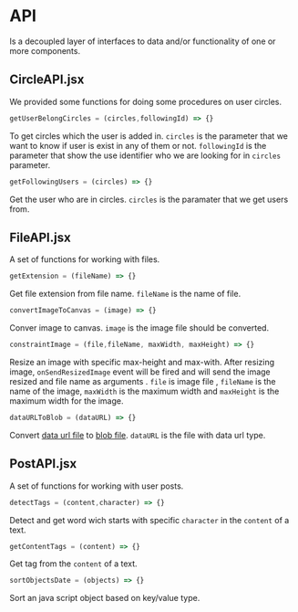 # API

Is a decoupled layer of interfaces to data and/or functionality of one or more components.

## CircleAPI.jsx

We provided some functions for doing some procedures on user circles.

```javascript
getUserBelongCircles = (circles,followingId) => {}
```

To get circles which the user is added in. `circles` is the parameter that we want to know if user is exist in any of them or not. `followingId` is the parameter that show the use identifier who we are looking for in `circles` parameter.

```javascript
getFollowingUsers = (circles) => {}
```

Get the user who are in circles. `circles` is the paramater that we get users from.

## FileAPI.jsx

A set of functions for working with files.

```javascript
getExtension = (fileName) => {}
```

Get file extension from file name. `fileName` is the name of file.

```javascript
convertImageToCanvas = (image) => {}
```

Conver image to canvas. `image` is the image file should be converted.

```javascript
constraintImage = (file,fileName, maxWidth, maxHeight) => {}
```

Resize an image with specific max-height and max-with. After resizing image, `onSendResizedImage` event will be fired and will send the image resized and file name as arguments . `file` is image file , `fileName` is the name of the image, `maxWidth` is the maximum width and `maxHeight` is the maximum width for the image.

```javascript
dataURLToBlob = (dataURL) => {}
```

Convert [data url file](https://developer.mozilla.org/en-US/docs/Web/HTTP/Basics_of_HTTP/Data_URIs) to [blob file](https://developer.mozilla.org/en/docs/Web/API/Blob). `dataURL` is the file with data url type.

## PostAPI.jsx

A set of functions for working with user posts.

```javascript
detectTags = (content,character) => {}
```

Detect and get word wich starts with specific `character` in the `content` of a text.

```javascript
getContentTags = (content) => {}
```

Get tag from the `content` of a text.

```javascript
sortObjectsDate = (objects) => {}
```

Sort an java script object based on key/value type.